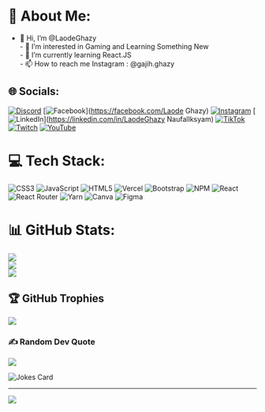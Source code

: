 # 💫 About Me:
- 👋 Hi, I’m @LaodeGhazy<br>- 👀 I’m interested in Gaming and Learning Something New<br>- 🌱 I’m currently learning React.JS<br>- 📫 How to reach me Instagram : @gajih.ghazy


## 🌐 Socials:
[![Discord](https://img.shields.io/badge/Discord-%237289DA.svg?logo=discord&logoColor=white)](htttps://discord.gg/gajih#0754) [![Facebook](https://img.shields.io/badge/Facebook-%231877F2.svg?logo=Facebook&logoColor=white)](https://facebook.com/Laode Ghazy) [![Instagram](https://img.shields.io/badge/Instagram-%23E4405F.svg?logo=Instagram&logoColor=white)](https://instagram.com/@gajih.ghazy) [![LinkedIn](https://img.shields.io/badge/LinkedIn-%230077B5.svg?logo=linkedin&logoColor=white)](https://linkedin.com/in/LaodeGhazy NaufalIksyam) [![TikTok](https://img.shields.io/badge/TikTok-%23000000.svg?logo=TikTok&logoColor=white)](https://tiktok.com/@s33nvibe) [![Twitch](https://img.shields.io/badge/Twitch-%239146FF.svg?logo=Twitch&logoColor=white)](https://twitch.tv/zyghazy) [![YouTube](https://img.shields.io/badge/YouTube-%23FF0000.svg?logo=YouTube&logoColor=white)](https://youtube.com/c/@ghazy8698) 

# 💻 Tech Stack:
![CSS3](https://img.shields.io/badge/css3-%231572B6.svg?style=for-the-badge&logo=css3&logoColor=white) ![JavaScript](https://img.shields.io/badge/javascript-%23323330.svg?style=for-the-badge&logo=javascript&logoColor=%23F7DF1E) ![HTML5](https://img.shields.io/badge/html5-%23E34F26.svg?style=for-the-badge&logo=html5&logoColor=white) ![Vercel](https://img.shields.io/badge/vercel-%23000000.svg?style=for-the-badge&logo=vercel&logoColor=white) ![Bootstrap](https://img.shields.io/badge/bootstrap-%23563D7C.svg?style=for-the-badge&logo=bootstrap&logoColor=white) ![NPM](https://img.shields.io/badge/NPM-%23000000.svg?style=for-the-badge&logo=npm&logoColor=white) ![React](https://img.shields.io/badge/react-%2320232a.svg?style=for-the-badge&logo=react&logoColor=%2361DAFB) ![React Router](https://img.shields.io/badge/React_Router-CA4245?style=for-the-badge&logo=react-router&logoColor=white) ![Yarn](https://img.shields.io/badge/yarn-%232C8EBB.svg?style=for-the-badge&logo=yarn&logoColor=white) ![Canva](https://img.shields.io/badge/Canva-%2300C4CC.svg?style=for-the-badge&logo=Canva&logoColor=white) 	![Figma](https://img.shields.io/badge/figma-%23F24E1E.svg?style=for-the-badge&logo=figma&logoColor=white)
# 📊 GitHub Stats:
![](https://github-readme-stats.vercel.app/api?username=LaodeGhazy&theme=radical&hide_border=false&include_all_commits=true&count_private=true)<br/>
![](https://github-readme-streak-stats.herokuapp.com/?user=LaodeGhazy&theme=radical&hide_border=false)<br/>
![](https://github-readme-stats.vercel.app/api/top-langs/?username=LaodeGhazy&theme=radical&hide_border=false&include_all_commits=true&count_private=true&layout=compact)

## 🏆 GitHub Trophies
![](https://github-profile-trophy.vercel.app/?username=LaodeGhazy&theme=radical&no-frame=true&no-bg=false&margin-w=4)

### ✍️ Random Dev Quote
![](https://quotes-github-readme.vercel.app/api?type=horizontal&theme=radical)

![Jokes Card](https://readme-jokes.vercel.app/api)


---
[![](https://visitcount.itsvg.in/api?id=LaodeGhazy&icon=2&color=6)](https://visitcount.itsvg.in)

<!-- Proudly created with GPRM ( https://gprm.itsvg.in ) -->

